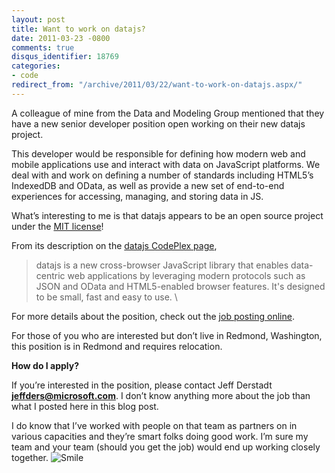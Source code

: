 ```yaml
---
layout: post
title: Want to work on datajs?
date: 2011-03-23 -0800
comments: true
disqus_identifier: 18769
categories:
- code
redirect_from: "/archive/2011/03/22/want-to-work-on-datajs.aspx/"
---
```


A colleague of mine from the Data and Modeling Group mentioned that they
have a new senior developer position open working on their new datajs
project.

This developer would be responsible for defining how modern web and
mobile applications use and interact with data on JavaScript platforms.
We deal with and work on defining a number of standards including
HTML5’s IndexedDB and OData, as well as provide a new set of end-to-end
experiences for accessing, managing, and storing data in JS.

What’s interesting to me is that datajs appears to be an open source
project under the [MIT license](http://datajs.codeplex.com/license)!

From its description on the [datajs CodePlex
page](http://datajs.codeplex.com/ "datajs on CodePlex"),

> datajs is a new cross-browser JavaScript library that enables
> data-centric web applications by leveraging modern protocols such as
> JSON and OData and HTML5-enabled browser features. It's designed to be
> small, fast and easy to use. \

For more details about the position, check out the [job posting
online](https://careers.microsoft.com/JobDetails.aspx?ss=&pg=0&so=&rw=1&jid=38274&jlang=EN "datajs job posting").

For those of you who are interested but don’t live in Redmond,
Washington, this position is in Redmond and requires relocation.

**How do I apply?**

If you’re interested in the position, please contact Jeff Derstadt
[**jeffders@microsoft.com**](mailto:jeffders@microsoft.com). I don’t
know anything more about the job than what I posted here in this blog
post.

I do know that I’ve worked with people on that team as partners on in
various capacities and they’re smart folks doing good work. I’m sure my
team and your team (should you get the job) would end up working closely
together.
![Smile](http://haacked.com/images/haacked_com/WindowsLiveWriter/Want-to-work-on-datajs_12BBE/wlEmoticon-smile_2.png)

